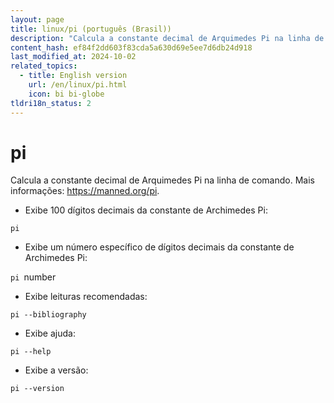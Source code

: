 ```yaml
---
layout: page
title: linux/pi (português (Brasil))
description: "Calcula a constante decimal de Arquimedes Pi na linha de comando."
content_hash: ef84f2dd603f83cda5a630d69e5ee7d6db24d918
last_modified_at: 2024-10-02
related_topics:
  - title: English version
    url: /en/linux/pi.html
    icon: bi bi-globe
tldri18n_status: 2
---
```

# pi

Calcula a constante decimal de Arquimedes Pi na linha de comando.
Mais informações: <https://manned.org/pi>.

- Exibe 100 dígitos decimais da constante de Archimedes Pi:

`pi`

- Exibe um número específico de dígitos decimais da constante de Archimedes Pi:

`pi `<span class="tldr-var badge badge-pill bg-dark-lm bg-white-dm text-white-lm text-dark-dm font-weight-bold">number</span>

- Exibe leituras recomendadas:

`pi --bibliography`

- Exibe ajuda:

`pi --help`

- Exibe a versão:

`pi --version`
